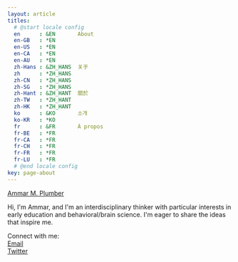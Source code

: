 ```yaml
---
layout: article
titles:
  # @start locale config
  en      : &EN       About
  en-GB   : *EN
  en-US   : *EN
  en-CA   : *EN
  en-AU   : *EN
  zh-Hans : &ZH_HANS  关于
  zh      : *ZH_HANS
  zh-CN   : *ZH_HANS
  zh-SG   : *ZH_HANS
  zh-Hant : &ZH_HANT  關於
  zh-TW   : *ZH_HANT
  zh-HK   : *ZH_HANT
  ko      : &KO       소개
  ko-KR   : *KO
  fr      : &FR       À propos
  fr-BE   : *FR
  fr-CA   : *FR
  fr-CH   : *FR
  fr-FR   : *FR
  fr-LU   : *FR
  # @end locale config
key: page-about
---
```

<div class="LI-profile-badge"  data-version="v1" data-size="medium" data-locale="en_US" data-type="horizontal" data-theme="light" data-vanity="ammarplumber"><a class="LI-simple-link" href='https://www.linkedin.com/in/ammarplumber?trk=profile-badge'>Ammar M. Plumber</a></div>

Hi, I'm Ammar, and I'm an interdisciplinary thinker with particular interests in early education and behavioral/brain science. I'm eager to share the ideas that inspire me.

Connect with me:
<br>
[Email](mailto:ammarmplumber@gmail.com)
<br>
[Twitter](https://twitter.com/ammar_plumber)


<script type="text/javascript" src="https://platform.linkedin.com/badges/js/profile.js" async defer></script>